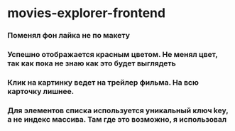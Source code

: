 # movies-explorer-frontend

### Поменял фон лайка не по макету

### Успешно отображается красным цветом. Не менял цвет, так как пока не знаю как это будет выглядеть

### Клик на картинку ведет на трейлер фильма. На всю карточку лишнее.

### Для элементов списка используется уникальный ключ key, а не индекс массива. Там где это возможно, я использовал
